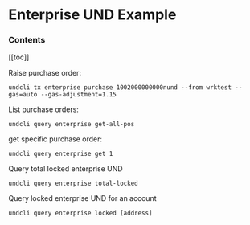 # Enterprise UND Example

### Contents

[[toc]]

Raise purchase order:
```
undcli tx enterprise purchase 1002000000000nund --from wrktest --gas=auto --gas-adjustment=1.15
```

List purchase orders:
```
undcli query enterprise get-all-pos
```

get specific purchase order:
```
undcli query enterprise get 1
```

Query total locked enterprise UND
```
undcli query enterprise total-locked
```

Query locked enterprise UND for an account
```
undcli query enterprise locked [address]
```
